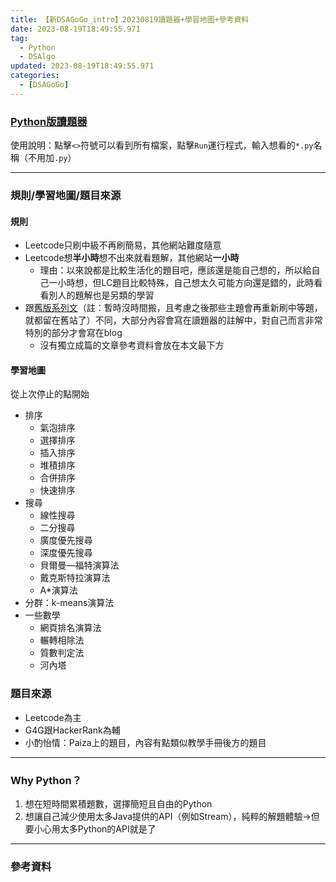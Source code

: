 ```yaml
---
title: 【新DSAGoGo_intro】20230819讀題器+學習地圖+參考資料
date: 2023-08-19T18:49:55.971
tag:
  - Python
  - DSAlgo
updated: 2023-08-19T18:49:55.971
categories:
  - [DSAGoGo]
---
```

### [Python版讀題器](https://replit.com/@chi200706/QuizSolution-in-Python?v=1)
使用說明：點擊`<>`符號可以看到所有檔案，點擊`Run`運行程式，輸入想看的`*.py`名稱（不用加`.py`）

***
### 規則/學習地圖/題目來源
#### 規則
- Leetcode只刷中級不再刷簡易，其他網站難度隨意
- Leetcode想**半小時**想不出來就看題解，其他網站**一小時**
  - 理由：以來說都是比較生活化的題目吧，應該還是能自己想的，所以給自己一小時想，但LC題目比較特殊，自己想太久可能方向還是錯的，此時看看別人的題解也是另類的學習
- 跟[舊版系列文](https://x200706.github.io/#DSAGoGo)（註：暫時沒時間搬，且考慮之後那些主題會再重新刷中等題，就都留在舊站了）不同，大部分內容會寫在讀題器的註解中，對自己而言非常特別的部分才會寫在blog
  - 沒有獨立成篇的文章參考資料會放在本文最下方

#### 學習地圖
從上次停止的點開始
- 排序
  - 氣泡排序
  - 選擇排序
  - 插入排序
  - 堆積排序
  - 合併排序
  - 快速排序
- 搜尋
  - 線性搜尋
  - 二分搜尋
  - 廣度優先搜尋
  - 深度優先搜尋
  - 貝爾曼―福特演算法
  - 戴克斯特拉演算法
  - A*演算法
- 分群：k-means演算法
- 一些數學
  - 網頁排名演算法
  - 輾轉相除法
  - 質數判定法
  - 河內塔

### 題目來源
- Leetcode為主
- G4G跟HackerRank為輔
- 小酌怡情：Paiza上的題目，內容有點類似教學手冊後方的題目

***
### Why Python？
1. 想在短時間累積題數，選擇簡短且自由的Python
2. 想讓自己減少使用太多Java提供的API（例如Stream），純粹的解題體驗->但要小心用太多Python的API就是了

***
### 參考資料